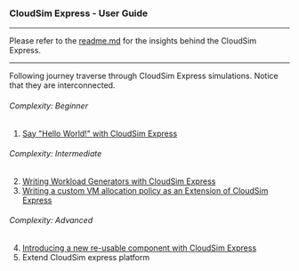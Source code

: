 ### CloudSim Express - User Guide

---

Please refer to the [readme.md](/README.md) for the insights behind the CloudSim Express.

---

Following journey traverse through CloudSim Express simulations. Notice that they are interconnected.

###### _Complexity: Beginner_
1. [Say "Hello World!" with CloudSim Express](examples%2Fhello-world-example%2Fhello-world-simulation.md)
###### _Complexity: Intermediate_
2. [Writing Workload Generators with CloudSim Express](examples%2Fwriting-workload-generators-example%2Fwriting-workload-generators.md)
3. [Writing a custom VM allocation policy as an Extension of CloudSim Express](examples%2Fwriting-custom-vm-allocation-policy-example%2Fwriting-custom-vm-allocation-policy.md)
###### _Complexity: Advanced_
4. [Introducing a new re-usable component with CloudSim Express](examples%2Fnew-reusable-component-example%2Fintroducing-new-reusable-component.md)
5. Extend CloudSim express platform
